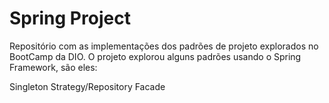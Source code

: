 # Spring Project

Repositório com as implementações dos padrões de projeto explorados no BootCamp da DIO. O projeto explorou alguns padrões usando o Spring Framework, são eles:

Singleton
Strategy/Repository
Facade

